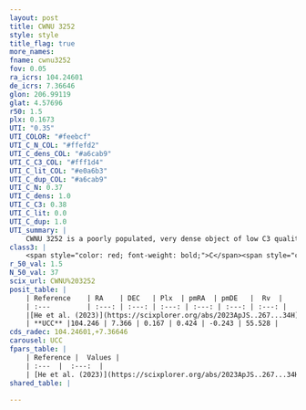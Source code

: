 ```yaml
---
layout: post
title: CWNU 3252
style: style
title_flag: true
more_names: 
fname: cwnu3252
fov: 0.05
ra_icrs: 104.24601
de_icrs: 7.36646
glon: 206.99119
glat: 4.57696
r50: 1.5
plx: 0.1673
UTI: "0.35"
UTI_COLOR: "#feebcf"
UTI_C_N_COL: "#ffefd2"
UTI_C_dens_COL: "#a6cab9"
UTI_C_C3_COL: "#fff1d4"
UTI_C_lit_COL: "#e0a6b3"
UTI_C_dup_COL: "#a6cab9"
UTI_C_N: 0.37
UTI_C_dens: 1.0
UTI_C_C3: 0.38
UTI_C_lit: 0.0
UTI_C_dup: 1.0
UTI_summary: |
    CWNU 3252 is a poorly populated, very dense object of low C3 quality. It was recently reported in the literature.
class3: |
    <span style="color: red; font-weight: bold;">C</span><span style="color: #FFC300; font-weight: bold;">B</span>
r_50_val: 1.5
N_50_val: 37
scix_url: CWNU%203252
posit_table: |
    | Reference    | RA    | DEC   | Plx  | pmRA  | pmDE   |  Rv  |
    | :---         | :---: | :---: | :---: | :---: | :---: | :---: |
    |[He et al. (2023)](https://scixplorer.org/abs/2023ApJS..267...34H) | 104.246 | 7.372 | 0.157 | 0.417 | -0.243 | 65.02 |
    | **UCC** |104.246 | 7.366 | 0.167 | 0.424 | -0.243 | 55.528 | 
cds_radec: 104.24601,+7.36646
carousel: UCC
fpars_table: |
    | Reference |  Values |
    | :---  |  :---:  |
    | [He et al. (2023)](https://scixplorer.org/abs/2023ApJS..267...34H) | `A0=0.4, m-M=13.2, logA=9.5` |
shared_table: |
    
---
```


